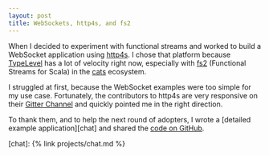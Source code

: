 ```yaml
---
layout: post
title: WebSockets, http4s, and fs2
---
```


When I decided to experiment with functional streams and worked to build a WebSocket application using [http4s][http4s]. I chose that platform because [TypeLevel][typelevel] has a lot of velocity right now, especially with [fs2][fs2] (Functional Streams for Scala) in the [cats][cats] ecosystem.

I struggled at first, because the WebSocket examples were too simple for my use case. Fortunately, the contributors to http4s are very responsive on their [Gitter Channel][gitter] and quickly pointed me in the right direction.

To thank them, and to help the next round of adopters, I wrote a [detailed example application][chat] and shared the [code on GitHub][repo-chat].

[http4s]: https://http4s.org/
[typelevel]: https://typelevel.org
[fs2]: https://github.com/functional-streams-for-scala
[cats]: https://typelevel.org/cats/
[gitter]: https://gitter.im/http4s/http4s
[repo-chat]: https://github.com/MartinSnyder/http4s-chatserver

[chat]: {% link projects/chat.md %}
